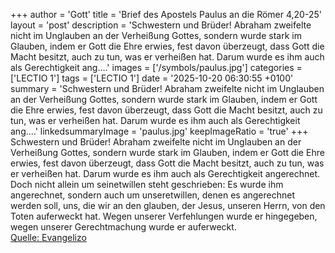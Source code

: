 +++
author = 'Gott'
title = 'Brief des Apostels Paulus an die Römer 4,20-25'
layout = 'post'
description = 'Schwestern und Brüder! Abraham zweifelte nicht im Unglauben an der Verheißung Gottes, sondern wurde stark im Glauben, indem er Gott die Ehre erwies, fest davon überzeugt, dass Gott die Macht besitzt, auch zu tun, was er verheißen hat. Darum wurde es ihm auch als Gerechtigkeit ang....'
images = ['/symbols/paulus.jpg']
categories = ['LECTIO 1']
tags = ['LECTIO 1']
date = '2025-10-20 06:30:55 +0100'
summary = 'Schwestern und Brüder! Abraham zweifelte nicht im Unglauben an der Verheißung Gottes, sondern wurde stark im Glauben, indem er Gott die Ehre erwies, fest davon überzeugt, dass Gott die Macht besitzt, auch zu tun, was er verheißen hat. Darum wurde es ihm auch als Gerechtigkeit ang....'
linkedsummaryImage = 'paulus.jpg'
keepImageRatio = 'true'
+++
Schwestern und Brüder! Abraham zweifelte nicht im Unglauben an der Verheißung Gottes, sondern wurde stark im Glauben, indem er Gott die Ehre erwies,
fest davon überzeugt, dass Gott die Macht besitzt, auch zu tun, was er verheißen hat.
Darum wurde es ihm auch als Gerechtigkeit angerechnet.<!--more-->
Doch nicht allein um seinetwillen steht geschrieben: Es wurde ihm angerechnet,
sondern auch um unseretwillen, denen es angerechnet werden soll, uns, die wir an den glauben, der Jesus, unseren Herrn, von den Toten auferweckt hat.
Wegen unserer Verfehlungen wurde er hingegeben, wegen unserer Gerechtmachung wurde er auferweckt.<br> [Quelle: Evangelizo](https://evangeliumtagfuertag.org/DE/gospel)